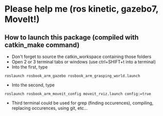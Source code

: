 # Please help me (ros kinetic, gazebo7, MoveIt!) #

## How to launch this package (compiled with catkin_make command) ##

* Don't forget to source the catkin_workspace containing those folders
* Open 2 or 3 terminal tabs or windows (use ctrl+SHIFT+t into a terminal)
* Into the first, type

```
roslaunch rosbook_arm_gazebo rosbook_arm_grasping_world.launch
```

* Into the second, type

```
roslaunch rosbook_arm_moveit_config moveit_rviz.launch config:=true
```

* Third terminal could be used for grep (finding occurences), compiling, replacing occurences, using git, etc...
